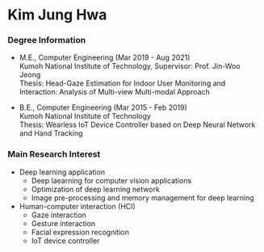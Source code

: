 # Kim Jung Hwa
### Degree Information
* M.E., Computer Engineering	(Mar 2019 - Aug 2021) <br>
Kumoh National Institute of Technology, Supervisor: Prof. Jin-Woo Jeong <br>
Thesis: Head-Gaze Estimation for Indoor User Monitoring and Interaction: Analysis of Multi-view Multi-modal Approach

* B.E., Computer Engineering	(Mar 2015 - Feb 2019) <br>
Kumoh National Institute of Technology <br>
Thesis: Wearless IoT Device Controller based on Deep Neural Network and Hand Tracking

### Main Research Interest
* Deep learning application <br>
  * Deep laearning for computer vision applications
  * Optimization of deep learning network
  * Image pre-processing and memory management for deep learning
* Human-computer interaction (HCI)
  * Gaze interaction
  * Gesture interaction
  * Facial expression recognition
  * IoT device controller




